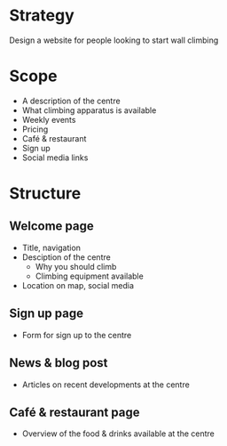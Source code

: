 # Strategy

Design a website for people looking to start wall climbing

# Scope

* A description of the centre
* What climbing apparatus is available
* Weekly events
* Pricing
* Café & restaurant
* Sign up
* Social media links

# Structure

## Welcome page

* Title, navigation
* Desciption of the centre
  * Why you should climb
  * Climbing equipment available
* Location on map, social media

## Sign up page

* Form for sign up to the centre

## News & blog post

* Articles on recent developments at the centre

## Café & restaurant page

* Overview of the food & drinks available at the centre
